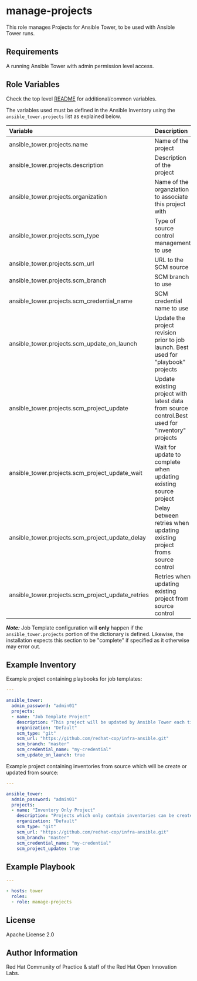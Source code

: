 manage-projects
===============

This role manages Projects for Ansible Tower, to be used with Ansible Tower runs.

## Requirements

A running Ansible Tower with admin permission level access.


## Role Variables

Check the top level [README](../README.md) for additional/common variables.

The variables used must be defined in the Ansible Inventory using the `ansible_tower.projects` list as explained below.

| Variable | Description | Required | Defaults |
|:---------|:------------|:---------|:---------|
|ansible_tower.projects.name|Name of the project|yes||
|ansible_tower.projects.description|Description of the project|no||
|ansible_tower.projects.organization|Name of the organziation to associate this project with|yes||
|ansible_tower.projects.scm_type|Type of source control management to use|no|git|
|ansible_tower.projects.scm_url|URL to the SCM source|no||
|ansible_tower.projects.scm_branch|SCM branch to use|no|master|
|ansible_tower.projects.scm_credential_name|SCM credential name to use|no|null|
|ansible_tower.projects.scm_update_on_launch|Update the project revision prior to job launch. Best used for "playbook" projects|no|false|
|ansible_tower.projects.scm_project_update|Update existing project with latest data from source control.Best used for "inventory" projects|no|false|
|ansible_tower.projects.scm_project_update_wait|Wait for update to complete when updating existing source project|no|false|
|ansible_tower.projects.scm_project_update_delay|Delay between retries when updating existing project froms source control|no|5|
|ansible_tower.projects.scm_project_update_retries|Retries when updating existing project from source control|no|6|

**_Note:_** Job Template configuration will **only** happen if the `ansible_tower.projects` portion of the dictionary is defined. Likewise, the installation expects this section to be "complete" if specified as it otherwise may error out.


## Example Inventory

Example project containing playbooks for job templates:

```yaml
---

ansible_tower:
  admin_password: "admin01"
  projects:
  - name: "Job Template Project"
    description: "This project will be updated by Ansible Tower each time a job template is launched using a playbook from this project. May also contain inventory, however only playbook launches will update SCM"
    organization: "Default"
    scm_type: "git"
    scm_url: "https://github.com/redhat-cop/infra-ansible.git"
    scm_branch: "master"
    scm_credential_name: "my-credential"
    scm_update_on_launch: true
```

Example project containing inventories from source which will be create or updated from source:

```yaml
---

ansible_tower:
  admin_password: "admin01"
  projects:
  - name: "Inventory Only Project"
    description: "Projects which only contain inventories can be created (or updated if existing) using this type of inventory"
    organization: "Default"
    scm_type: "git"
    scm_url: "https://github.com/redhat-cop/infra-ansible.git"
    scm_branch: "master"
    scm_credential_name: "my-credential"
    scm_project_update: true
```

## Example Playbook

```yaml
---

- hosts: tower
  roles:
  - role: manage-projects
```


License
-------

Apache License 2.0


Author Information
------------------

Red Hat Community of Practice & staff of the Red Hat Open Innovation Labs.
